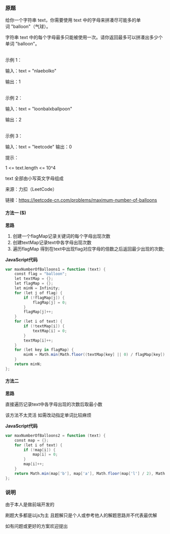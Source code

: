 ### 原题
给你一个字符串 text，你需要使用 text 中的字母来拼凑尽可能多的单词 "balloon"（气球）。

字符串 text 中的每个字母最多只能被使用一次。请你返回最多可以拼凑出多少个单词 "balloon"。

<br/>
示例 1：

输入：text = "nlaebolko"

输出：1

<br/>
示例 2：

输入：text = "loonbalxballpoon"

输出：2

<br/>
示例 3：

输入：text = "leetcode"
输出：0
 

提示：

1 <= text.length <= 10^4

text 全部由小写英文字母组成

来源：力扣（LeetCode）

链接：https://leetcode-cn.com/problems/maximum-number-of-balloons

#### 方法一 ($)
**思路**
1. 创建一个flagMap记录关键词的每个字母出现次数
2. 创建textMap记录text中各字母出现次数
3. 遍历flagMap 得到在text中出现flag对应字母的倍数之后返回最少出现的次数;

**JavaScript代码**
```PowerShell
var maxNumberOfBalloons1 = function (text) {
    const flag = "balloon";
    let textMap = {};
    let flagMap = {};
    let minN = Infinity;
    for (let j of flag) {
        if (!flagMap[j]) {
            flagMap[j] = 0;
        }
        flagMap[j]++;
    }
    for (let i of text) {
        if (!textMap[i]) {
            textMap[i] = 0;
        }
        textMap[i]++;
    }
    for (let key in flagMap) {
        minN = Math.min(Math.floor((textMap[key] || 0) / flagMap[key]), minN);
    }
    return minN;
};
```
#### 方法二
**思路**

直接遍历记录text中各字母出现的次数后取最小数

该方法不太灵活 如需改动指定单词比较麻烦

**JavaScript代码**
```PowerShell
var maxNumberOfBalloons2 = function (text) {
    const map = {};
    for (let i of text) {
        if (!map[i]) {
            map[i] = 0;
        }
        map[i]++;
    }
    return Math.min(map['b'], map['a'], Math.floor(map['l'] / 2), Math.floor(map['o'] / 2), map['n']) || 0;
};
```
### 说明
由于本人是做前端开发的

刷题大多都是以js为主 且题解只是个人或参考他人的解题思路并不代表最优解   

如有问题或更好的方案欢迎提出
